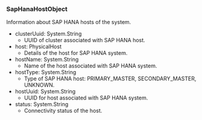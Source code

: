 ### SapHanaHostObject
Information about SAP HANA hosts of the system.

- clusterUuid: System.String
  - UUID of cluster associated with SAP HANA host.
- host: PhysicalHost
  - Details of the host for SAP HANA system.
- hostName: System.String
  - Name of the host associated with SAP HANA system.
- hostType: System.String
  - Type of SAP HANA host: PRIMARY_MASTER, SECONDARY_MASTER, UNKNOWN.
- hostUuid: System.String
  - UUID for host associated with SAP HANA system.
- status: System.String
  - Connectivity status of the host.
